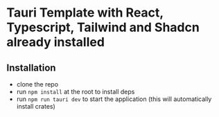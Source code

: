 # Tauri Template with React, Typescript, Tailwind and Shadcn already installed

## Installation

- clone the repo
- run `npm install` at the root to install deps
- run `npm run tauri dev` to start the application (this will automatically install crates)
